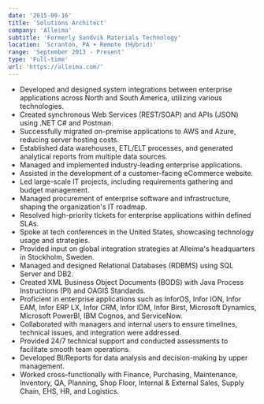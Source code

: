 ```yaml
---
date: '2015-09-16'
title: 'Solutions Architect'
company: 'Alleima'
subtitle: 'Formerly Sandvik Materials Technology'
location: 'Scranton, PA + Remote (Hybrid)'
range: 'September 2013 - Present'
type: 'Full-time'
url: 'https://alleima.com/'
---
```


- Developed and designed system integrations between enterprise applications across North and South America, utilizing various technologies.
- Created synchronous Web Services (REST/SOAP) and APIs (JSON) using .NET C# and Postman.
- Successfully migrated on-premise applications to AWS and Azure, reducing server hosting costs.
- Established data warehouses, ETL/ELT processes, and generated analytical reports from multiple data sources.
- Managed and implemented industry-leading enterprise applications.
- Assisted in the development of a customer-facing eCommerce website.
- Led large-scale IT projects, including requirements gathering and budget management.
- Managed procurement of enterprise software and infrastructure, shaping the organization's IT roadmap.
- Resolved high-priority tickets for enterprise applications within defined SLAs.
- Spoke at tech conferences in the United States, showcasing technology usage and strategies.
- Provided input on global integration strategies at Alleima's headquarters in Stockholm, Sweden.
- Managed and designed Relational Databases (RDBMS) using SQL Server and DB2.
- Created XML Business Object Documents (BODS) with Java Process Instructions (PI) and OAGIS Standards.
- Proficient in enterprise applications such as InforOS, Infor ION, Infor EAM, Infor ERP LX, Infor CRM, Infor IDM, Infor Birst, Microsoft Dynamics, Microsoft PowerBI, IBM Cognos, and ServiceNow.
- Collaborated with managers and internal users to ensure timelines, technical issues, and integration were addressed.
- Provided 24/7 technical support and conducted assessments to facilitate smooth team operations.
- Developed BI/Reports for data analysis and decision-making by upper management.
- Worked cross-functionally with Finance, Purchasing, Maintenance, Inventory, QA, Planning, Shop Floor, Internal & External Sales, Supply Chain, EHS, HR, and Logistics.
